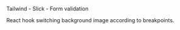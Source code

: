 Tailwind - 
Slick -
Form validation

React hook switching background image according to breakpoints.

